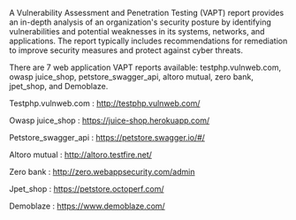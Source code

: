 A Vulnerability Assessment and Penetration Testing (VAPT) report provides an in-depth analysis of an organization's security posture by identifying vulnerabilities and potential weaknesses in its systems, networks, and applications. The report typically includes recommendations for remediation to improve security measures and protect against cyber threats.


There are 7 web application VAPT reports available: testphp.vulnweb.com, owasp juice_shop, petstore_swagger_api, altoro mutual, zero bank, jpet_shop, and Demoblaze.

Testphp.vulnweb.com : http://testphp.vulnweb.com/

Owasp juice_shop : https://juice-shop.herokuapp.com/  

Petstore_swagger_api : https://petstore.swagger.io/#/ 

Altoro mutual : http://altoro.testfire.net/

Zero bank : http://zero.webappsecurity.com/admin 

Jpet_shop : https://petstore.octoperf.com/ 

Demoblaze : https://www.demoblaze.com/
